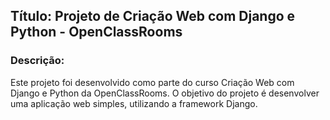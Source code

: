 ## Título: Projeto de Criação Web com Django e Python - OpenClassRooms

### Descrição:

Este projeto foi desenvolvido como parte do curso Criação Web com Django e Python da OpenClassRooms. O objetivo do projeto é desenvolver uma aplicação web simples, utilizando a framework Django.
